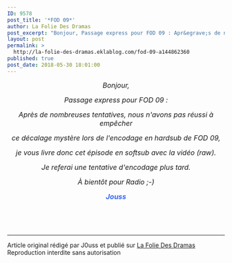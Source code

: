 ```yaml
---
ID: 9578
post_title: '*FOD 09*'
author: La Folie Des Dramas
post_excerpt: "Bonjour, Passage express pour FOD 09 : Apr&egrave;s de nombreuses tentatives, nous n'avons pas r&eacute;ussi &agrave; emp&ecirc;cher ce d&eacute;calage myst&egrave;re lors de l'encodage en hardsub de FOD 09, je vous livre donc cet &eacute;pisode en softsub avec la vid&eacute;o (raw). Je referai une tentative d'encodage plus tard. &Agrave; bient&ocirc;t..."
layout: post
permalink: >
  http://la-folie-des-dramas.eklablog.com/fod-09-a144862360
published: true
post_date: 2018-05-30 18:01:00
---
```

<p style="text-align: center;"><em><span style="font-size: 12pt;">Bonjour,</span></em></p>
<p style="text-align: center;"><em><span style="font-size: 12pt;">Passage express pour FOD 09 : </span></em></p>
<p style="text-align: center;"><em><span style="font-size: 12pt;">Apr&egrave;s de nombreuses tentatives, nous n'avons pas r&eacute;ussi &agrave; emp&ecirc;cher </span></em></p>
<p style="text-align: center;"><em><span style="font-size: 12pt;">ce d&eacute;calage myst&egrave;re lors de l'encodage en hardsub de FOD 09,</span></em></p>
<p style="text-align: center;"><em><span style="font-size: 12pt;">je vous livre donc cet &eacute;pisode en softsub avec la vid&eacute;o (raw).</span></em></p>
<p style="text-align: center;"><em><span style="font-size: 12pt;">Je referai une tentative d'encodage plus tard.</span></em></p>
<p style="text-align: center;"><em><span style="font-size: 12pt;">&Agrave; bient&ocirc;t pour Radio ;-)</span></em></p>
<p style="text-align: center;"><span style="color: #3366ff;"><em><span style="font-size: 12pt;"><strong>Jouss</strong></span></em></span></p><br /><br /><br /><hr />Article original rédigé par J0uss et publié sur <a href="http://la-folie-des-dramas.eklablog.com/">La Folie Des Dramas</a> <br /> Reproduction interdite sans autorisation